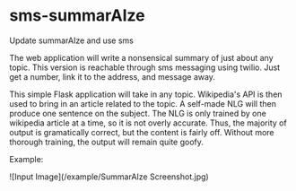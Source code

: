 # sms-summarAIze
 Update summarAIze and use sms

The web application will write a nonsensical summary of just about any topic.
This version is reachable through sms messaging using twilio.
Just get a number, link it to the address, and message away.

This simple Flask application will take in any topic.
Wikipedia's API is then used to bring in an article related to the topic.
A self-made NLG will then produce one sentence on the subject.
The NLG is only trained by one wikipedia article at a time, so it is not overly accurate.
Thus, the majority of output is gramatically correct, but the content is fairly off.
Without more thorough training, the output will remain quite goofy. 

Example:

![Input Image](/example/SummarAIze Screenshot.jpg)
